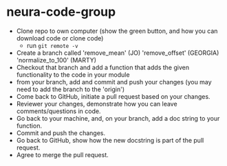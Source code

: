 # neura-code-group

* Clone repo to own computer (show the green button, and how you can download code or clone code)
  * run `git remote -v`  
* Create a branch called 'remove_mean' (JO) 'remove_offset' (GEORGIA) 'normalize_to_100' (MARTY)
* Checkout that branch and add a function that adds the given functionality to the code in your module
* from your branch, add and commit and push your changes (you may need to add the branch to the 'origin')
* Come back to GitHub, initiate a pull request based on your changes.
* Reviewer your changes, demonstrate how you can leave comments/questions in code.
* Go back to your machine, and, on your branch, add a doc string to your function.
* Commit and push the changes.
* Go back to GitHub, show how the new docstring is part of the pull request. 
* Agree to merge the pull request.
